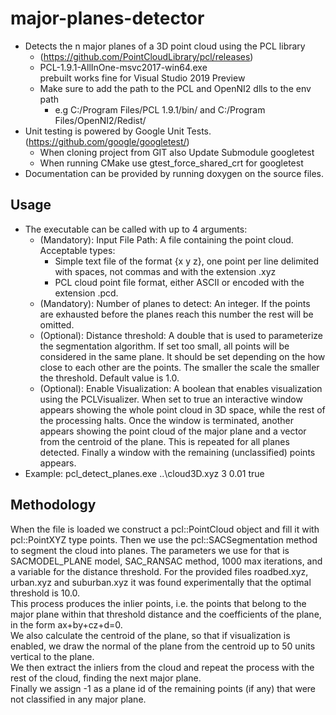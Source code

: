 # major-planes-detector #
- Detects the n major planes of a 3D point cloud using the PCL library
    - (https://github.com/PointCloudLibrary/pcl/releases)
    - PCL-1.9.1-AllInOne-msvc2017-win64.exe<br /> prebuilt works fine for Visual Studio 2019 Preview
    - Make sure to add the path to the PCL and OpenNI2 dlls to the env path
        - e.g C:/Program Files/PCL 1.9.1/bin/ and C:/Program Files/OpenNI2/Redist/
- Unit testing is powered by Google Unit Tests. (https://github.com/google/googletest/)
    - When cloning project from GIT also Update Submodule googletest
    - When running CMake use gtest_force_shared_crt for googletest
- Documentation can be provided by running doxygen on the source files.

## Usage ##
- The executable can be called with up to 4 arguments:
    - (Mandatory): Input File Path: A file containing the point cloud. Acceptable types:
        - Simple text file of the format {x y z}, one point per line delimited with spaces, not commas and with the extension .xyz
        - PCL cloud point file format, either ASCII or encoded with the extension .pcd.
    - (Mandatory): Number of planes to detect: An integer. If the points are exhausted before the planes reach this number the rest will be omitted.
    - (Optional): Distance threshold: A double that is used to parameterize the segmentation algorithm. If set too small, all points will be considered in the same plane. It should be set depending on the how close to each other are the points. The smaller the scale the smaller the threshold. Default value is 1.0.
    - (Optional): Enable Visualization: A boolean that enables visualization using the PCLVisualizer. When set to true an interactive window appears showing the whole point cloud in 3D space, while the rest of the processing halts. Once the window is terminated, another appears showing the point cloud of the major plane and a vector from the centroid of the plane. This is repeated for all planes detected. Finally a window with the remaining (unclassified) points appears.
- Example: pcl_detect_planes.exe ..\cloud3D.xyz 3 0.01 true

## Methodology ##
When the file is loaded we construct a pcl::PointCloud object and fill it with pcl::PointXYZ type points. Then we use the pcl::SACSegmentation method to segment the cloud into planes. The parameters we use for that is SACMODEL_PLANE model, SAC_RANSAC method, 1000 max iterations, and a variable for the distance threshold. For the provided files roadbed.xyz, urban.xyz and suburban.xyz it was found experimentally that the optimal threshold is 10.0. <br />
This process produces the inlier points, i.e. the points that belong to the major plane within that threshold distance and the coefficients of the plane, in the form ax+by+cz+d=0.<br />
We also calculate the centroid of the plane, so that if visualization is enabled, we draw the normal of the plane from the centroid up to 50 units vertical to the plane.<br />
We then extract the inliers from the cloud and repeat the process with the rest of the cloud, finding the next major plane.<br />
Finally we assign -1 as a plane id of the remaining points (if any) that were not classified in any major plane.<br />

